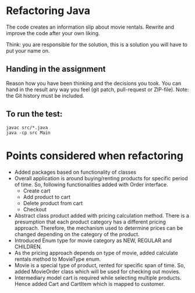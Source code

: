 # Refactoring Java

The code creates an information slip about movie rentals.
Rewrite and improve the code after your own liking.

Think: you are responsible for the solution, this is a solution you will have to put your name on.


## Handing in the assignment

Reason how you have been thinking and the decisions you took. 
You can hand in the result any way you feel (git patch, pull-request or ZIP-file).
Note: the Git history must be included.


## To run the test:

```
javac src/*.java
java -cp src Main
```

# Points considered when refactoring

* Added packages based on functionality of classes
* Overall application is around buying/renting products for specific period of time. So, following functionalities added with Order interface.
    * Create cart
    * Add product to cart
    * Delete product from cart
    * Checkout
* Abstract class product added with pricing calculation method. There is a presumption that each product category has a different pricing approach. Therefore, the mechanism used to determine prices can be changed depending on the category of the product.
* Introduced Enum type for movie category as NEW, REGULAR and CHILDREN.
* As the pricing approach depends on type of movie, added calculate rentals method to MovieType enum.
* Movie is a special type of product, rented for specific span of time. So, added MovieOrder class which will be used for checking out movies.
* Intermediary model cart is required while selecting multiple products. Hence added Cart and CartItem which is mapped to customer.